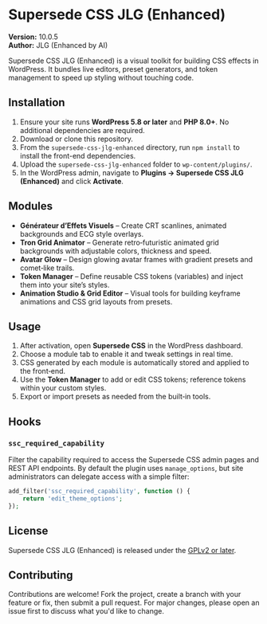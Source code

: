 # Supersede CSS JLG (Enhanced)

**Version:** 10.0.5  
**Author:** JLG (Enhanced by AI)

Supersede CSS JLG (Enhanced) is a visual toolkit for building CSS effects in WordPress. It bundles live editors, preset generators, and token management to speed up styling without touching code.

## Installation

1. Ensure your site runs **WordPress 5.8 or later** and **PHP 8.0+**. No additional dependencies are required.
2. Download or clone this repository.
3. From the `supersede-css-jlg-enhanced` directory, run `npm install` to install the front-end dependencies.
4. Upload the `supersede-css-jlg-enhanced` folder to `wp-content/plugins/`.
5. In the WordPress admin, navigate to **Plugins → Supersede CSS JLG (Enhanced)** and click **Activate**.

## Modules

- **Générateur d’Effets Visuels** – Create CRT scanlines, animated backgrounds and ECG style overlays.
- **Tron Grid Animator** – Generate retro‑futuristic animated grid backgrounds with adjustable colors, thickness and speed.
- **Avatar Glow** – Design glowing avatar frames with gradient presets and comet‑like trails.
- **Token Manager** – Define reusable CSS tokens (variables) and inject them into your site’s styles.
- **Animation Studio & Grid Editor** – Visual tools for building keyframe animations and CSS grid layouts from presets.

## Usage

1. After activation, open **Supersede CSS** in the WordPress dashboard.
2. Choose a module tab to enable it and tweak settings in real time.
3. CSS generated by each module is automatically stored and applied to the front‑end.
4. Use the **Token Manager** to add or edit CSS tokens; reference tokens within your custom styles.
5. Export or import presets as needed from the built‑in tools.

## Hooks

### `ssc_required_capability`

Filter the capability required to access the Supersede CSS admin pages and REST API endpoints. By default the plugin uses
`manage_options`, but site administrators can delegate access with a simple filter:

```php
add_filter('ssc_required_capability', function () {
    return 'edit_theme_options';
});
```

## License

Supersede CSS JLG (Enhanced) is released under the [GPLv2 or later](https://www.gnu.org/licenses/gpl-2.0.html).

## Contributing

Contributions are welcome! Fork the project, create a branch with your feature or fix, then submit a pull request. For major changes, please open an issue first to discuss what you'd like to change.

